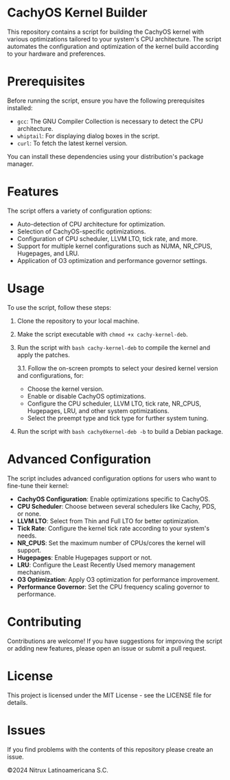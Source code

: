 # CachyOS Kernel Builder

This repository contains a script for building the CachyOS kernel with various optimizations tailored to your system's CPU architecture. The script automates the configuration and optimization of the kernel build according to your hardware and preferences.

# Prerequisites

Before running the script, ensure you have the following prerequisites installed:

- `gcc`: The GNU Compiler Collection is necessary to detect the CPU architecture.
- `whiptail`: For displaying dialog boxes in the script.
- `curl`: To fetch the latest kernel version.

You can install these dependencies using your distribution's package manager.

# Features

The script offers a variety of configuration options:

- Auto-detection of CPU architecture for optimization.
- Selection of CachyOS-specific optimizations.
- Configuration of CPU scheduler, LLVM LTO, tick rate, and more.
- Support for multiple kernel configurations such as NUMA, NR_CPUS, Hugepages, and LRU.
- Application of O3 optimization and performance governor settings.

# Usage

To use the script, follow these steps:

1. Clone the repository to your local machine.
2. Make the script executable with `chmod +x cachy-kernel-deb`.
3. Run the script with `bash cachy-kernel-deb` to compile the kernel and apply the patches.

   3.1. Follow the on-screen prompts to select your desired kernel version and configurations, for:
      - Choose the kernel version.
      - Enable or disable CachyOS optimizations.
      - Configure the CPU scheduler, LLVM LTO, tick rate, NR_CPUS, Hugepages, LRU, and other system optimizations.
      - Select the preempt type and tick type for further system tuning.

4. Run the script with `bash cachy0kernel-deb -b` to build a Debian package.

# Advanced Configuration

The script includes advanced configuration options for users who want to fine-tune their kernel:

- **CachyOS Configuration**: Enable optimizations specific to CachyOS.
- **CPU Scheduler**: Choose between several schedulers like Cachy, PDS, or none.
- **LLVM LTO**: Select from Thin and Full LTO for better optimization.
- **Tick Rate**: Configure the kernel tick rate according to your system's needs.
- **NR_CPUS**: Set the maximum number of CPUs/cores the kernel will support.
- **Hugepages**: Enable Hugepages support or not.
- **LRU**: Configure the Least Recently Used memory management mechanism.
- **O3 Optimization**: Apply O3 optimization for performance improvement.
- **Performance Governor**: Set the CPU frequency scaling governor to performance.

# Contributing

Contributions are welcome! If you have suggestions for improving the script or adding new features, please open an issue or submit a pull request.

# License

This project is licensed under the MIT License - see the LICENSE file for details.


# Issues
If you find problems with the contents of this repository please create an issue.

©2024 Nitrux Latinoamericana S.C.

